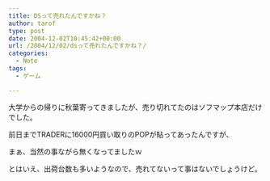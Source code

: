 ```yaml
---
title: DSって売れたんですかね？
author: tarof
type: post
date: 2004-12-02T10:45:42+00:00
url: /2004/12/02/dsって売れたんですかね？/
categories:
  - Note
tags:
  - ゲーム

---
```

大学からの帰りに秋葉寄ってきましたが、売り切れてたのはソフマップ本店だけでした。

前日までTRADERに16000円買い取りのPOPが貼ってあったんですが、
  
まぁ、当然の事ながら無くなってましたｗ

とはいえ、出荷台数も多いようなので、売れてないって事はないでしょうけど。